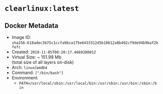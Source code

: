 # `clearlinux:latest`

## Docker Metadata

- Image ID: `sha256:618adec3b75c1ccfa9bca175e6433312d5b18b12a8b492cf9de94b9baf2bfefc`
- Created: `2019-11-05T00:20:17.466920001Z`
- Virtual Size: ~ 151.98 Mb  
  (total size of all layers on-disk)
- Arch: `linux`/`amd64`
- Command: `["/bin/bash"]`
- Environment:
  - `PATH=/usr/local/sbin:/usr/local/bin:/usr/sbin:/usr/bin:/sbin:/bin`
